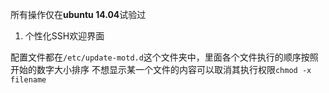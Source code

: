 
所有操作仅在**ubuntu 14.04**试验过

1. 个性化SSH欢迎界面

配置文件都在`/etc/update-motd.d`这个文件夹中，里面各个文件执行的顺序按照开始的数字大小排序
不想显示某一个文件的内容可以取消其执行权限`chmod -x filename`

